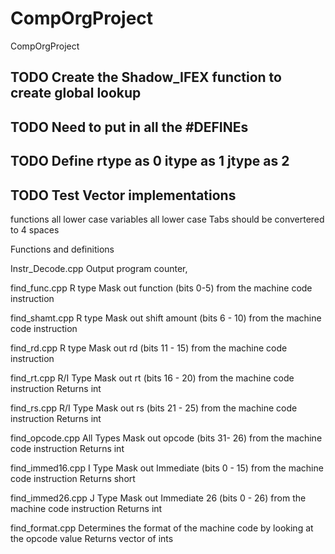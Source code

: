 # CompOrgProject
CompOrgProject

## TODO Create the Shadow_IFEX function to create global lookup
## TODO Need to put in all the #DEFINEs
## TODO Define rtype as 0 itype as 1 jtype as 2 
## TODO Test Vector implementations

functions all lower case
variables all lower case
Tabs should be convertered to 4 spaces
  

Functions and definitions

Instr_Decode.cpp
    Output program counter, 

find_func.cpp
    R type
    Mask out function (bits 0-5) from the machine code instruction

find_shamt.cpp
    R type
    Mask out shift amount (bits 6 - 10) from the machine code instruction

find_rd.cpp
    R type 
    Mask out rd (bits 11 - 15) from the machine code instruction
    

find_rt.cpp
    R/I Type
    Mask out rt (bits 16 - 20) from the machine code instruction
    Returns int
    
find_rs.cpp
    R/I Type
    Mask out rs (bits 21 - 25) from the machine code instruction
    Returns int

find_opcode.cpp
    All Types
    Mask out opcode (bits 31- 26) from the machine code instruction
    Returns int

find_immed16.cpp
    I Type
    Mask out Immediate (bits 0 - 15) from the machine code instruction
    Returns short

find_immed26.cpp
    J Type
    Mask out Immediate 26 (bits 0 - 26) from the machine code instruction
    Returns int

find_format.cpp
    Determines the format of the machine code by looking at the opcode value
    Returns vector of ints
    
